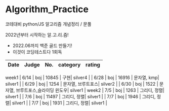 # Algorithm_Practice
코테대비 python/JS 알고리즘 개념정리 / 문풀

2022년부터 시작하는 알.고.리.즘!


- 2022.06까지 백준 골드 만들기!
- 이것이 코딩테스트다 1회독

| Date |   Judge   | No. | category | rating |
| :---: | :-----: | :------: | :------: | :------: |
week1
| 6/14 | boj | 10845 | 구현| silver4 |
| 6/28 | boj | 16916 | 문자열, kmp| silver1 |
| 6/29 | boj | 1254 | 문자열, 브루트포스| silver2 |
| 6/30 | boj | 1522 | 문자열, 브루트포스,슬라이딩 윈도우| silver1 |
week2
| 7/5 | boj | 1263 | 그리디, 정렬| silver1 |
| 7/6 | boj | 11497 | 그리디, 정렬| silver1 |
| 7/7 | boj | 1946 | 그리디, 정렬| silver1 |
| 7/7 | boj | 1931 | 그리디, 정렬| silver1 |
